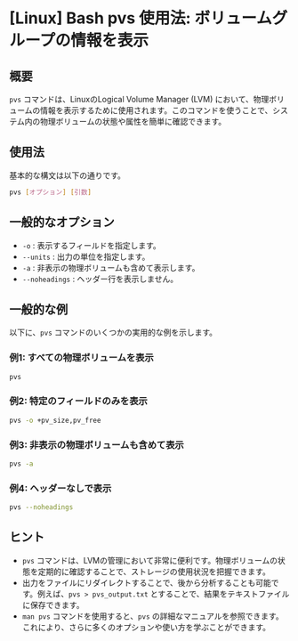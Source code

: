 # [Linux] Bash pvs 使用法: ボリュームグループの情報を表示

## 概要
`pvs` コマンドは、LinuxのLogical Volume Manager (LVM) において、物理ボリュームの情報を表示するために使用されます。このコマンドを使うことで、システム内の物理ボリュームの状態や属性を簡単に確認できます。

## 使用法
基本的な構文は以下の通りです。

```bash
pvs [オプション] [引数]
```

## 一般的なオプション
- `-o` : 表示するフィールドを指定します。
- `--units` : 出力の単位を指定します。
- `-a` : 非表示の物理ボリュームも含めて表示します。
- `--noheadings` : ヘッダー行を表示しません。

## 一般的な例
以下に、`pvs` コマンドのいくつかの実用的な例を示します。

### 例1: すべての物理ボリュームを表示
```bash
pvs
```

### 例2: 特定のフィールドのみを表示
```bash
pvs -o +pv_size,pv_free
```

### 例3: 非表示の物理ボリュームも含めて表示
```bash
pvs -a
```

### 例4: ヘッダーなしで表示
```bash
pvs --noheadings
```

## ヒント
- `pvs` コマンドは、LVMの管理において非常に便利です。物理ボリュームの状態を定期的に確認することで、ストレージの使用状況を把握できます。
- 出力をファイルにリダイレクトすることで、後から分析することも可能です。例えば、`pvs > pvs_output.txt` とすることで、結果をテキストファイルに保存できます。
- `man pvs` コマンドを使用すると、`pvs` の詳細なマニュアルを参照できます。これにより、さらに多くのオプションや使い方を学ぶことができます。